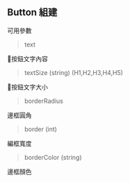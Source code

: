 Button 組建
---
可用參數

> text

按鈕文字內容
> textSize (string) (H1,H2,H3,H4,H5)

按鈕文字大小

> borderRadius

邊框圓角

> border (int)

編框寬度

> borderColor (string)

邊框顏色


